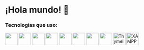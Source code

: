 # ¡Hola mundo! 👋

### Tecnologías que uso:

<p align="left">
  <!-- Lenguajes -->
  <img src="https://cdn.jsdelivr.net/gh/devicons/devicon/icons/python/python-original.svg" width="40" height="40"/>
  <img src="https://cdn.jsdelivr.net/gh/devicons/devicon/icons/java/java-original.svg" width="40" height="40"/>
  <img src="https://cdn.jsdelivr.net/gh/devicons/devicon/icons/javascript/javascript-original.svg" width="40" height="40"/>
  <img src="https://cdn.jsdelivr.net/gh/devicons/devicon/icons/html5/html5-original.svg" width="40" height="40"/>
  <img src="https://cdn.jsdelivr.net/gh/devicons/devicon/icons/css3/css3-original.svg" width="40" height="40"/>

  <!-- Frameworks y herramientas -->
  <img src="https://cdn.jsdelivr.net/gh/devicons/devicon/icons/spring/spring-original.svg" width="40" height="40"/>
  <img src="https://cdn.jsdelivr.net/gh/devicons/devicon/icons/mysql/mysql-original.svg" width="40" height="40"/>
  <img src="https://cdn.jsdelivr.net/gh/devicons/devicon/icons/firebase/firebase-plain.svg" width="40" height="40"/>

  <!-- Otros: Thymeleaf y XAMPP -->
  <img src="https://www.thymeleaf.org/doc/images/thymeleaf.png" width="40" height="40" alt="Thymeleaf"/>
  <img src="https://user-images.githubusercontent.com/74038190/219812693-7b4b0975-6e3f-47f3-a45a-4b8b86b5e6d2.png" width="40" height="40" alt="XAMPP"/>
</p>
